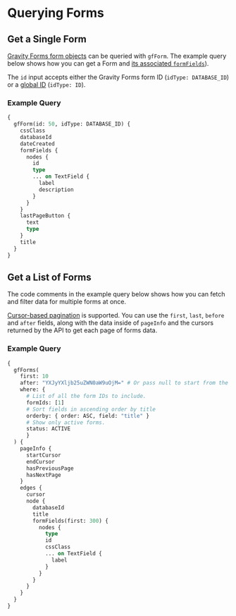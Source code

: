 # Querying Forms

## Get a Single Form

[Gravity Forms form objects]((https://docs.gravityforms.com/form-object/)) can be queried with `gfForm`. The example query below shows how you can get a Form and [its associated `formFields`](querying-formfields.md)).

The `id` input accepts either the Gravity Forms form ID (`idType: DATABASE_ID`) or a [global ID](using-global-ids.md) (`idType: ID`).

### Example Query

```graphql
{
  gfForm(id: 50, idType: DATABASE_ID) {
    cssClass
    databaseId
    dateCreated
    formFields {
      nodes {
        id
        type
        ... on TextField {
          label
          description
        }
      }
    }
    lastPageButton {
      text
      type
    }
    title
  }
}
```

## Get a List of Forms

The code comments in the example query below shows how you can fetch and filter data for multiple forms at once.

[Cursor-based pagination](https://www.wpgraphql.com/docs/connections/#solution-for-pagination-naming-conventions-and-contextual-data) is supported. You can use the `first`, `last`, `before` and `after` fields, along with the data inside of `pageInfo` and the cursors returned by the API to get each page of forms data.

### Example Query

```graphql
{
  gfForms(
    first: 10
    after: "YXJyYXljb25uZWN0aW9uOjM=" # Or pass null to start from the beginning.
    where: { 
      # List of all the form IDs to include.
      formIds: [1]
      # Sort fields in ascending order by title
      orderby: { order: ASC, field: "title" }
      # Show only active forms.
      status: ACTIVE 
      }
  ) {
    pageInfo {
      startCursor
      endCursor
      hasPreviousPage
      hasNextPage
    }
    edges {
      cursor
      node {
        databaseId
        title
        formFields(first: 300) {
          nodes {
            type
            id
            cssClass
            ... on TextField {
              label
            }
          }
        }
      }
    }
  }
}
```
